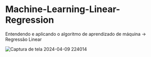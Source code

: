 # Machine-Learning-Linear-Regression
Entendendo e aplicando o algoritmo de aprendizado de máquina -> Regressão Linear

![Captura de tela 2024-04-09 224014](https://github.com/PedroFernandesG/Machine-Learning-Linear-Regression/assets/147552248/b9366fb8-8565-4e0b-a69a-2a5c110ac254)
